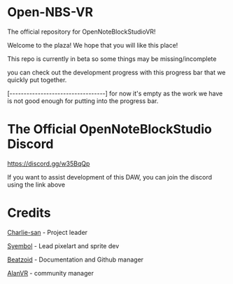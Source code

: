 # Open-NBS-VR

The official repository for OpenNoteBlockStudioVR!

Welcome to the plaza! We hope that you will like this place!

This repo is currently in beta so some things may be missing/incomplete

you can check out the development progress with this progress bar that we quickly put together.

[----------------------------------] for now it's empty as the work we have is not good enough for putting into the progress bar.


# The Official OpenNoteBlockStudio Discord

https://discord.gg/w35BqQp

If you want to assist development of this DAW, you can join the discord using the link above

# Credits

[Charlie-san​](https://github.com/charlie-sans) - Project leader

[Syembol](https://github.com/Syembol​) - Lead pixelart and sprite dev

[​Beatzoid](https://github.com/beatzoid) - Documentation and Github manager

[​AlanVR](https://github.com/Alanek2012) - community manager
